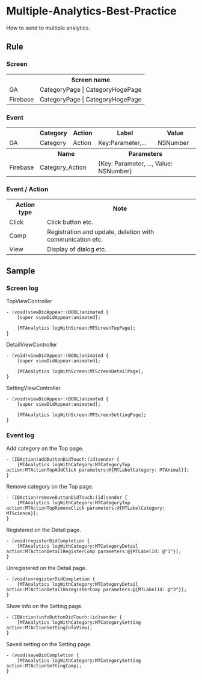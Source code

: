 # Multiple-Analytics-Best-Practice
How to send to multiple analytics.

## Rule

### Screen

<table>
  <tr>
    <th></th>
    <th>Screen name</th>
  </tr>
  <tr>
    <td>GA</td>
    <td>CategoryPage | CategoryHogePage</td>
  </tr>
  <tr>
    <td>Firebase</td>
    <td>CategoryPage | CategoryHogePage</td>
  </tr>
</table>

### Event

<table>
  <tr>
    <th></th>
    <th>Category</th>
    <th>Action</th>
    <th>Label</th>
    <th>Value</th>
  </tr>
  <tr>
    <td>GA</td>
    <td>Category</td>
    <td>Action</td>
    <td>Key:Parameter,...</td>
    <td>NSNumber</td>
  </tr>
  <tr>
    <th></th>
    <th colspan=2>Name</th>
    <th colspan=2>Parameters</th>
  </tr>
  <tr>
    <td>Firebase</td>
    <td colspan=2>Category_Action</td>
    <td colspan=2>{Key: Parameter, ..., Value: NSNumber}</td>
  </tr>
</table>

### Event / Action

<table>
  <tr>
    <th>Action type</th>
    <th>Note</th>
  </tr>
  <tr>
    <td>Click</td>
    <td>Click button etc.</td>
  </tr>
  <tr>
    <td>Comp</td>
    <td>Registration and update, deletion with communication etc.</td>
  </tr>
  <tr>
    <td>View</td>
    <td>Display of dialog etc.</td>
  </tr>
</table>

## Sample
### Screen log
TopViewController

    - (void)viewDidAppear:(BOOL)animated {
        [super viewDidAppear:animated];
        
        [MTAnalytics logWithScreen:MTScreenTopPage];
    }

DetailViewController

    - (void)viewDidAppear:(BOOL)animated {
        [super viewDidAppear:animated];
        
        [MTAnalytics logWithScreen:MTScreenDetailPage];
    }

SettingViewController

    - (void)viewDidAppear:(BOOL)animated {
        [super viewDidAppear:animated];
        
        [MTAnalytics logWithScreen:MTScreenSettingPage];
    }

### Event log

Add category on the Top page.

    - (IBAction)addButtonDidTouch:(id)sender {
        [MTAnalytics logWithCategory:MTCategoryTop action:MTActionTopAddClick parameters:@{MTLabelCategory: MTAnimal}];
    }

Remove category on the Top page.

    - (IBAction)removeButtonDidTouch:(id)sender {
        [MTAnalytics logWithCategory:MTCategoryTop action:MTActionTopRemoveClick parameters:@{MTLabelCategory: MTScience}];
    }

Registered on the Detail page.

    - (void)registerDidCompletion {
        [MTAnalytics logWithCategory:MTCategoryDetail action:MTActionDetailRegisterComp parameters:@{MTLabelId: @"1"}];
    }

Unregistered on the Detail page.

    - (void)unregisterDidCompletion {
        [MTAnalytics logWithCategory:MTCategoryDetail action:MTActionDetailUnregisterComp parameters:@{MTLabelId: @"3"}];
    }

Show info on the Setting page.

    - (IBAction)infoButtonDidTouch:(id)sender {
        [MTAnalytics logWithCategory:MTCategorySetting action:MTActionSettingInfoView];
    }

Saved setting on the Setting page.

    - (void)saveDidCompletion {
        [MTAnalytics logWithCategory:MTCategorySetting action:MTActionSettingComp];
    }
